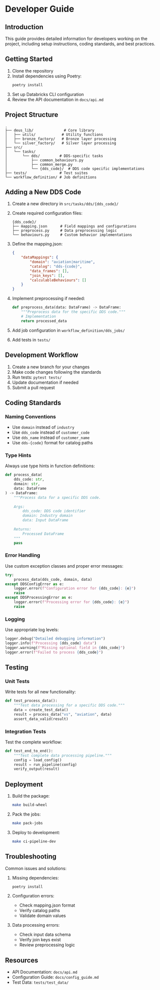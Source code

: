 # Developer Guide

## Introduction

This guide provides detailed information for developers working on the project, including setup instructions, coding standards, and best practices.

## Getting Started

1. Clone the repository
2. Install dependencies using Poetry:
   ```bash
   poetry install
   ```
3. Set up Databricks CLI configuration
4. Review the API documentation in `docs/api.md`

## Project Structure

```
.
├── deus_lib/              # Core library
│   ├── utils/            # Utility functions
│   ├── bronze_factory/   # Bronze layer processing
│   └── silver_factory/   # Silver layer processing
├── src/
│   └── tasks/
│       └── dds/         # DDS-specific tasks
│           ├── common_behaviours.py
│           ├── common_merge.py
│           └── {dds_code}/  # DDS code specific implementations
├── tests/               # Test suites
└── workflow_definition/ # Job definitions
```

## Adding a New DDS Code

1. Create a new directory in `src/tasks/dds/{dds_code}/`

2. Create required configuration files:
   ```
   {dds_code}/
   ├── mapping.json      # Field mappings and configurations
   ├── preprocess.py     # Data preprocessing logic
   └── behaviours.py     # Custom behavior implementations
   ```

3. Define the mapping.json:
   ```json
   {
       "dataMappings": {
           "domain": "aviation|maritime",
           "catalog": "dds-{code}",
           "data_frames": [],
           "join_keys": [],
           "calculableBehaviours": []
       }
   }
   ```

4. Implement preprocessing if needed:
   ```python
   def preprocess_data(data: DataFrame) -> DataFrame:
       """Preprocess data for the specific DDS code."""
       # Implementation
       return processed_data
   ```

5. Add job configuration in `workflow_definition/dds_jobs/`

6. Add tests in `tests/`

## Development Workflow

1. Create a new branch for your changes
2. Make code changes following the standards
3. Run tests: `pytest tests/`
4. Update documentation if needed
5. Submit a pull request

## Coding Standards

### Naming Conventions

- Use `domain` instead of `industry`
- Use `dds_code` instead of `customer_code`
- Use `dds_name` instead of `customer_name`
- Use `dds-{code}` format for catalog paths

### Type Hints

Always use type hints in function definitions:

```python
def process_data(
    dds_code: str,
    domain: str,
    data: DataFrame
) -> DataFrame:
    """Process data for a specific DDS code.
    
    Args:
        dds_code: DDS code identifier
        domain: Industry domain
        data: Input DataFrame
        
    Returns:
        Processed DataFrame
    """
    pass
```

### Error Handling

Use custom exception classes and proper error messages:

```python
try:
    process_data(dds_code, domain, data)
except DDSConfigError as e:
    logger.error(f"Configuration error for {dds_code}: {e}")
    raise
except DDSProcessingError as e:
    logger.error(f"Processing error for {dds_code}: {e}")
    raise
```

### Logging

Use appropriate log levels:

```python
logger.debug("Detailed debugging information")
logger.info(f"Processing {dds_code} data")
logger.warning(f"Missing optional field in {dds_code}")
logger.error(f"Failed to process {dds_code}")
```

## Testing

### Unit Tests

Write tests for all new functionality:

```python
def test_process_data():
    """Test data processing for a specific DDS code."""
    data = create_test_data()
    result = process_data("vs", "aviation", data)
    assert_data_valid(result)
```

### Integration Tests

Test the complete workflow:

```python
def test_end_to_end():
    """Test complete data processing pipeline."""
    config = load_config()
    result = run_pipeline(config)
    verify_output(result)
```

## Deployment

1. Build the package:
   ```bash
   make build-wheel
   ```

2. Pack the jobs:
   ```bash
   make pack-jobs
   ```

3. Deploy to development:
   ```bash
   make ci-pipeline-dev
   ```

## Troubleshooting

Common issues and solutions:

1. Missing dependencies:
   ```bash
   poetry install
   ```

2. Configuration errors:
   - Check mapping.json format
   - Verify catalog paths
   - Validate domain values

3. Data processing errors:
   - Check input data schema
   - Verify join keys exist
   - Review preprocessing logic

## Resources

- API Documentation: `docs/api.md`
- Configuration Guide: `docs/config_guide.md`
- Test Data: `tests/test_data/` 